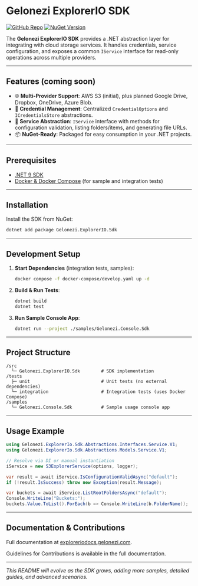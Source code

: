 # Gelonezi ExplorerIO SDK

[![GitHub Repo](https://img.shields.io/badge/github-gelonezi%2Fexplorerio--sdk-orange)](https://github.com/stars/gelonezi/lists/explorerio)
[![NuGet Version](https://img.shields.io/nuget/v/Gelonezi.ExplorerIO.Sdk)](https://www.nuget.org/packages/Gelonezi.ExplorerIO.Sdk)

The **Gelonezi ExplorerIO SDK** provides a .NET abstraction layer for integrating with cloud storage services. It handles credentials, service configuration, and exposes a common `IService` interface for read-only operations across multiple providers.

---

## Features (coming soon)

* 🌐 **Multi‑Provider Support**: AWS S3 (initial), plus planned Google Drive, Dropbox, OneDrive, Azure Blob.
* 🔐 **Credential Management**: Centralized `CredentialOptions` and `ICredentialsStore` abstractions.
* 🔌 **Service Abstraction**: `IService` interface with methods for configuration validation, listing folders/items, and generating file URLs.
* 📦 **NuGet‑Ready**: Packaged for easy consumption in your .NET projects.

---

## Prerequisites

* [.NET 9 SDK](https://dotnet.microsoft.com/download)
* [Docker & Docker Compose](https://www.docker.com/) (for sample and integration tests)

---

## Installation

Install the SDK from NuGet:

```bash
dotnet add package Gelonezi.ExplorerIO.Sdk
```

---

## Development Setup

1. **Start Dependencies** (integration tests, samples):

   ```bash
   docker compose -f docker-compose/develop.yaml up -d
   ```

2. **Build & Run Tests**:

   ```bash
   dotnet build
   dotnet test
   ```

3. **Run Sample Console App**:

   ```bash
   dotnet run --project ./samples/Gelonezi.Console.Sdk
   ```

---

## Project Structure

```text
/src
  └─ Gelonezi.ExplorerIO.Sdk        # SDK implementation
/tests
  ├─ unit                           # Unit tests (no external dependencies)
  └─ integration                    # Integration tests (uses Docker Compose)
/samples
  └─ Gelonezi.Console.Sdk           # Sample usage console app
```

---

## Usage Example

```csharp
using Gelonezi.ExplorerIo.Sdk.Abstractions.Interfaces.Service.V1;
using Gelonezi.ExplorerIo.Sdk.Abstractions.Models.Service.V1;

// Resolve via DI or manual instantiation
iService = new S3ExplorerService(options, logger);

var result = await iService.IsConfigurationValidAsync("default");
if (!result.IsSuccess) throw new Exception(result.Message);

var buckets = await iService.ListRootFoldersAsync("default");
Console.WriteLine("Buckets:");
buckets.Value.ToList().ForEach(b => Console.WriteLine(b.FolderName));
```

---

## Documentation & Contributions

Full documentation at [exploreriodocs.gelonezi.com](https://exploreriodocs.gelonezi.com).

Guidelines for Contributions is available in the full documentation.

---

*This README will evolve as the SDK grows, adding more samples, detailed guides, and advanced scenarios.*
